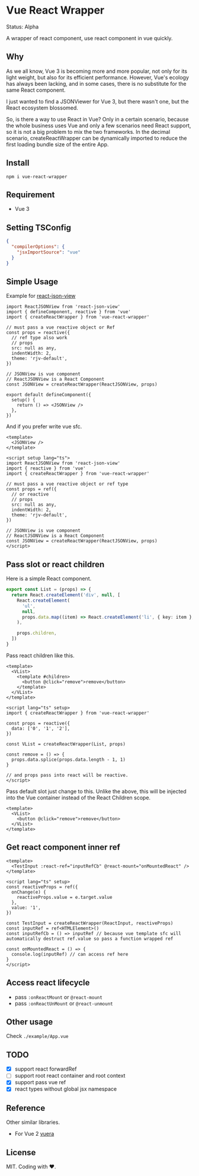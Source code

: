 # Vue React Wrapper

Status: Alpha

A wrapper of react component, use react component in vue quickly.

## Why

As we all know, Vue 3 is becoming more and more popular, not only for its light weight, but also for its efficient performance. However, Vue's ecology has always been lacking, and in some cases, there is no substitute for the same React component.

I just wanted to find a JSONViewer for Vue 3, but there wasn't one, but the React ecosystem blossomed.

So, is there a way to use React in Vue? Only in a certain scenario, because the whole business uses Vue and only a few scenarios need React support, so it is not a big problem to mix the two frameworks. In the decimal scenario, createReactWrapper can be dynamically imported to reduce the first loading bundle size of the entire App.

## Install

```
npm i vue-react-wrapper
```

## Requirement

- Vue 3

## Setting TSConfig

```json
{
  "compilerOptions": {
    "jsxImportSource": "vue"
  }
}
```

## Simple Usage

Example for [react-json-view](https://github.com/mac-s-g/react-json-view)

```tsx
import ReactJSONView from 'react-json-view'
import { defineComponent, reactive } from 'vue'
import { createReactWrapper } from 'vue-react-wrapper'

// must pass a vue reactive object or Ref
const props = reactive({
  // ref type also work
  // props
  src: null as any,
  indentWidth: 2,
  theme: 'rjv-default',
})

// JSONView is vue component
// ReactJSONView is a React Component
const JSONView = createReactWrapper(ReactJSONView, props)

export default defineComponent({
  setup() {
    return () => <JSONView />
  },
})
```

And if you prefer write vue sfc.

```vue
<template>
  <JSONView />
</template>

<script setup lang="ts">
import ReactJSONView from 'react-json-view'
import { reactive } from 'vue'
import { createReactWrapper } from 'vue-react-wrapper'

// must pass a vue reactive object or ref type
const props = ref({
  // or reactive
  // props
  src: null as any,
  indentWidth: 2,
  theme: 'rjv-default',
})

// JSONView is vue component
// ReactJSONView is a React Component
const JSONView = createReactWrapper(ReactJSONView, props)
</script>
```

## Pass slot or react children

Here is a simple React component.

```ts
export const List = (props) => {
  return React.createElement('div', null, [
    React.createElement(
      'ul',
      null,
      props.data.map((item) => React.createElement('li', { key: item }, item)),
    ),

    props.children,
  ])
}
```

Pass react children like this.

```vue
<template>
  <VList>
    <template #children>
      <button @click="remove">remove</button>
    </template>
  </VList>
</template>

<script lang="ts" setup>
import { createReactWrapper } from 'vue-react-wrapper'

const props = reactive({
  data: ['0', '1', '2'],
})

const VList = createReactWrapper(List, props)

const remove = () => {
  props.data.splice(props.data.length - 1, 1)
}

// and props pass into react will be reactive.
</script>
```

Pass default slot just change to this. Unlike the above, this will be injected into the Vue container instead of the React Children scope.

```vue
<template>
  <VList>
    <button @click="remove">remove</button>
  </VList>
</template>
```

## Get react component inner ref

```vue
<template>
  <TestInput :react-ref="inputRefCb" @react-mount="onMountedReact" />
</template>

<script lang="ts" setup>
const reactiveProps = ref({
  onChange(e) {
    reactiveProps.value = e.target.value
  },
  value: '1',
})

const TestInput = createReactWrapper(ReactInput, reactiveProps)
const inputRef = ref<HTMLElement>()
const inputRefCb = () => inputRef // because vue template sfc will automatically destruct ref.value so pass a function wrapped ref

const onMountedReact = () => {
  console.log(inputRef) // can access ref here
}
</script>
```

## Access react lifecycle

- pass `:onReactMount` or `@react-mount`
- pass `:onReactUnMount` or `@react-unmount`

## Other usage

Check `./example/App.vue`

## TODO

- [x] support react forwardRef
- [ ] support root react container and root context
- [x] support pass vue ref
- [x] react types without global jsx namespace

## Reference

Other similar libraries.

- For Vue 2 [vuera](https://github.com/akxcv/vuera)

## License

MIT. Coding with ❤.
